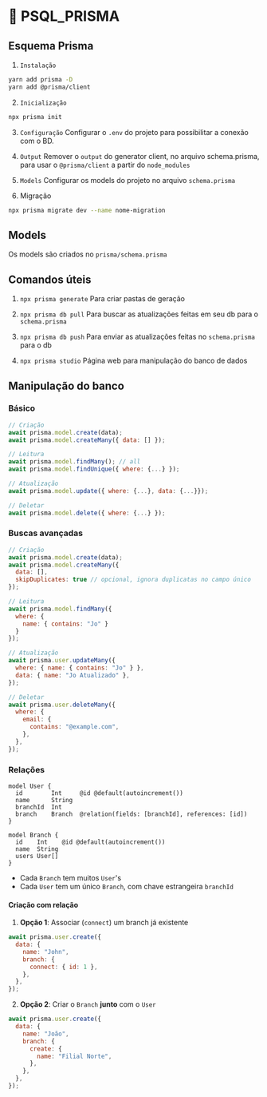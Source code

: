 # 🐘 PSQL_PRISMA

## Esquema Prisma
1. `Instalação`
  ```bash
  yarn add prisma -D
  yarn add @prisma/client
  ```

2. `Inicialização`
  ```bash
  npx prisma init
  ```

3. `Configuração`
  Configurar o `.env` do projeto para possibilitar a conexão com o BD.

4. `Output`
  Remover o `output` do generator client, no arquivo schema.prisma, para usar o `@prisma/client` a partir do `node_modules`

5. `Models`
  Configurar os models do projeto no arquivo `schema.prisma`

6. Migração
  ```bash
  npx prisma migrate dev --name nome-migration
  ```

## Models
Os models são criados no `prisma/schema.prisma`

## Comandos úteis

1. `npx prisma generate`
  Para criar pastas de geração

2. `npx prisma db pull`
  Para buscar as atualizações feitas em seu db para o `schema.prisma`

3. `npx prisma db push`
  Para enviar as atualizações feitas no `schema.prisma` para o db

4. `npx prisma studio`
  Página web para manipulação do banco de dados

## Manipulação do banco

### Básico

```js
// Criação
await prisma.model.create(data);
await prisma.model.createMany({ data: [] });

// Leitura
await prisma.model.findMany(); // all
await prisma.model.findUnique({ where: {...} });

// Atualização
await prisma.model.update({ where: {...}, data: {...}});

// Deletar
await prisma.model.delete({ where: {...} });

```

### Buscas avançadas
```js
// Criação
await prisma.model.create(data);
await prisma.model.createMany({
  data: [],
  skipDuplicates: true // opcional, ignora duplicatas no campo único
});

// Leitura
await prisma.model.findMany({
  where: {
    name: { contains: "Jo" }
  } 
});

// Atualização
await prisma.user.updateMany({
  where: { name: { contains: "Jo" } },
  data: { name: "Jo Atualizado" },
});

// Deletar
await prisma.user.deleteMany({
  where: {
    email: {
      contains: "@example.com",
    },
  },
});

```

### Relações

```prisma
model User {
  id        Int     @id @default(autoincrement())
  name      String
  branchId  Int
  branch    Branch  @relation(fields: [branchId], references: [id])
}

model Branch {
  id    Int    @id @default(autoincrement())
  name  String
  users User[]
}
```

- Cada `Branch` tem muitos `User`'s
- Cada `User` tem um único `Branch`, com chave estrangeira `branchId`

#### Criação com relação
1. **Opção 1**: Associar (`connect`) um branch já existente
  ```js
  await prisma.user.create({
    data: {
      name: "John",
      branch: {
        connect: { id: 1 },
      },
    },
  });
  ```
2. **Opção 2**: Criar o `Branch` **junto** com o `User`
  ```js
  await prisma.user.create({
    data: {
      name: "João",
      branch: {
        create: {
          name: "Filial Norte",
        },
      },
    },
  });
  ```